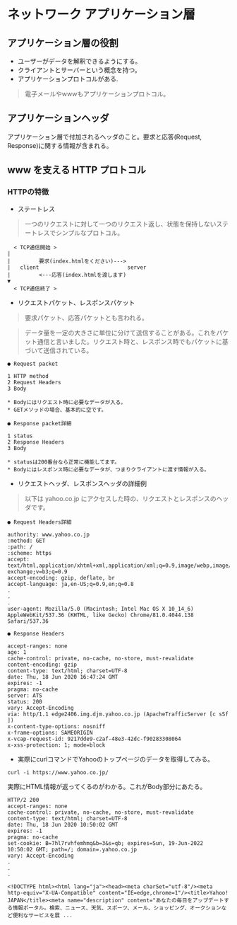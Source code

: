 # ネットワーク アプリケーション層

## アプリケーション層の役割
- ユーザーがデータを解釈できるようにする。
- クライアントとサーバーという概念を持つ。
- アプリケーションプロトコルがある.
>電子メールやwwwもアプリケーションプロトコル。

## アプリケーションヘッダ
アプリケーション層で付加されるヘッダのこと。要求と応答(Request, Response)に関する情報が含まれる。

## www を支える HTTP プロトコル
### HTTPの特徴
- ステートレス
>一つのリクエストに対して一つのリクエスト返し、状態を保持しないステートレスでシンプルなプロトコル。

```
  < TCP通信開始 >
|
|         要求(index.htmlをください)--->
|   client                            server
|         <---応答(index.htmlを渡します)
▼
  < TCP通信終了 >
```

- リクエストパケット、レスポンスパケット
>要求パケット、応答パケットとも言われる。

>データ量を一定の大きさに単位に分けて送信することがある。これをパケット通信と言いました。リクエスト時と、レスポンス時でもパケットに基づいて送信されている。

`● Request packet`

```
1 HTTP method
2 Request Headers
3 Body

* Bodyにはリクエスト時に必要なデータが入る。
* GETメソッドの場合、基本的に空です。
```

`● Response packet詳細`

```
1 status
2 Response Headers
3 Body

* statusは200番台なら正常に機能してます。
* Bodyにはレスポンス時に必要なデータが、つまりクライアントに渡す情報が入る。
```

- リクエストヘッダ、レスポンスヘッダの詳細例
>以下は yahoo.co.jp にアクセスした時の、リクエストとレスポンスのヘッダです。

`● Request Headers詳細`

```
authority: www.yahoo.co.jp
:method: GET
:path: /
:scheme: https
accept: text/html,application/xhtml+xml,application/xml;q=0.9,image/webp,image/apng,*/*;q=0.8,application/signed-exchange;v=b3;q=0.9
accept-encoding: gzip, deflate, br
accept-language: ja,en-US;q=0.9,en;q=0.8
.
.
.
user-agent: Mozilla/5.0 (Macintosh; Intel Mac OS X 10_14_6) AppleWebKit/537.36 (KHTML, like Gecko) Chrome/81.0.4044.138 Safari/537.36
```

`● Response Headers`

```
accept-ranges: none
age: 1
cache-control: private, no-cache, no-store, must-revalidate
content-encoding: gzip
content-type: text/html; charset=UTF-8
date: Thu, 18 Jun 2020 16:47:24 GMT
expires: -1
pragma: no-cache
server: ATS
status: 200
vary: Accept-Encoding
via: http/1.1 edge2406.img.djm.yahoo.co.jp (ApacheTrafficServer [c sSf ])
x-content-type-options: nosniff
x-frame-options: SAMEORIGIN
x-vcap-request-id: 9217dde9-c2af-48e3-42dc-f90283308064
x-xss-protection: 1; mode=block
```

- 実際にcurlコマンドでYahooのトップページのデータを取得してみる。

```
curl -i https://www.yahoo.co.jp/
```

実際にHTML情報が返ってくるのがわかる。これがBody部分にあたる。

```
HTTP/2 200
accept-ranges: none
cache-control: private, no-cache, no-store, must-revalidate
content-type: text/html; charset=UTF-8
date: Thu, 18 Jun 2020 10:50:02 GMT
expires: -1
pragma: no-cache
set-cookie: B=7hl7rvhfemhmq&b=3&s=qb; expires=Sun, 19-Jun-2022 10:50:02 GMT; path=/; domain=.yahoo.co.jp
vary: Accept-Encoding
.
.
.

<!DOCTYPE html><html lang="ja"><head><meta charSet="utf-8"/><meta http-equiv="X-UA-Compatible" content="IE=edge,chrome=1"/><title>Yahoo! JAPAN</title><meta name="description" content="あなたの毎日をアップデートする情報ポータル。検索、ニュース、天気、スポーツ、メール、ショッピング、オークションなど便利なサービスを展 ...
```
